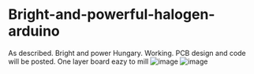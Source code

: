 # Bright-and-powerful-halogen-arduino
As described. Bright and power Hungary. Working. PCB design and code will be posted. One layer board eazy to mill
![image](https://user-images.githubusercontent.com/22672963/176038961-ddaa4ead-ad1f-47c8-a2dc-c09e86de925a.png)
![image](https://user-images.githubusercontent.com/22672963/176039098-9aa6c89e-9c67-4ba5-80e4-056ccce04609.png)
